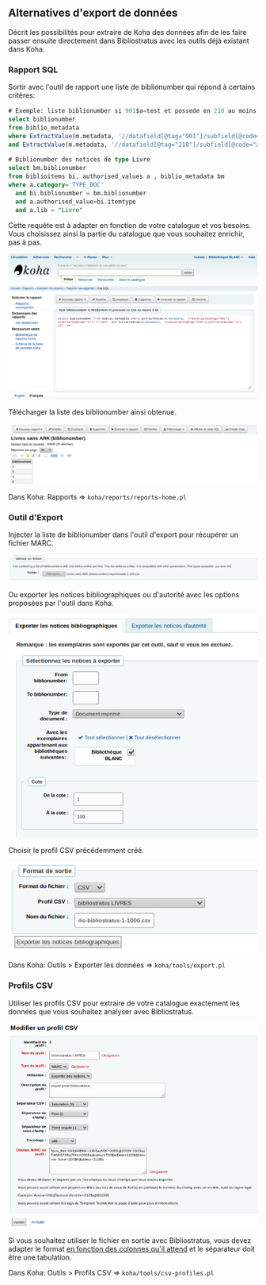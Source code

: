## Alternatives d'export de données

Décrit les possibilités pour extraire de Koha des données afin de les faire passer ensuite directement dans Bibliostratus avec les outils déjà existant dans Koha.

### Rapport SQL

Sortir avec l'outil de rapport une liste de biblionumber qui répond à certains critères:

```sql
# Exemple: liste biblionumber si 901$a=test et possede en 210 au moins 2 $a
select biblionumber 
from biblio_metadata 
where ExtractValue(m.metadata, '//datafield[@tag="901"]/subfield[@code="a"]')='test' 
and ExtractValue(m.metadata, '//datafield[@tag="210"]/subfield[@code="a"][2]')!=''
```

```sql
# Biblionumber des notices de type Livre
select bm.biblionumber   
from biblioitems bi, authorised_values a , biblio_metadata bm   
where a.category='TYPE_DOC'    
  and bi.biblionumber = bm.biblionumber   
  and a.authorised_value=bi.itemtype    
  and a.lib = "Livre"
```
Cette requête est à adapter en fonction de votre catalogue et vos besoins. Vous choisissez ainsi la partie du catalogue que vous souhaitez enrichir, pas à pas.

![Exemple de rapport](images/koha-alternative-rapport-exemple.png)

Télécharger la liste des biblionumber ainsi obtenue.

![Télécharger CSV liste biblionumber](images/export-csv-from-reports.png)

Dans Koha: Rapports => `koha/reports/reports-home.pl`

###  Outil d'Export

Injecter la liste de biblionumber dans l'outil d'export pour récupérer un fichier MARC.

![Outil d'export](images/koha-alternative-exportpl.png)

Ou exporter les notices bibliographiques ou d'autorité avec les options proposées par l'outil dans Koha.

![Avec les options](images/export-notice-from-to.png)

Choisir le profil CSV précédemment créé.

![Profil CSV](images/export-notices-from-biblionumber-to-tsv.png)


Dans Koha: Outils > Exporter les données => `koha/tools/export.pl`

### Profils CSV

Utiliser les profils CSV pour extraire de votre catalogue exactement les données que vous souhaitez analyser avec Bibliostratus.

![Profil CSV](images/koha-alternative-profilscsv.png)

Si vous souhaitez utiliser le fichier en sortie avec Bibliostratus, vous devez adapter le format [en fonction des colonnes qu'il attend](https://github.com/Transition-bibliographique/bibliostratus/tree/master/doc) et le séparateur doit être une tabulation.

Dans Koha: Outils > Profils CSV => `koha/tools/csv-profiles.pl`



